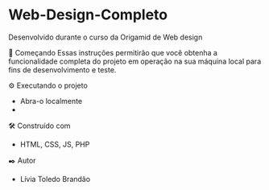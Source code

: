# Web-Design-Completo
Desenvolvido durante o curso da Origamid de Web design

🚀 Começando
Essas instruções permitirão que você obtenha a funcionalidade completa do projeto em operação na sua máquina local para fins de desenvolvimento e teste.

⚙️ Executando o projeto
- Abra-o localmente
- 
🛠️ Construído com

- HTML, CSS, JS, PHP

✒️ Autor
- Lívia Toledo Brandão
